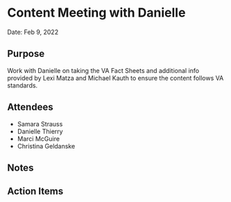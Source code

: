 # Content Meeting with Danielle
Date: Feb 9, 2022

## Purpose
Work with Danielle on taking the VA Fact Sheets and additional info provided by Lexi Matza and Michael Kauth to ensure the content follows VA standards. 

## Attendees
- Samara Strauss
- Danielle Thierry
- Marci McGuire
- Christina Geldanske

## Notes

## Action Items


